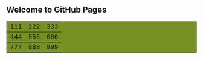 ## Welcome to GitHub Pages

<div id="taw" style="background: #023387">
	

</div>

<div></div>


<div></div>

<div id="tablid">
	<table style="background: #789023" border="1px">
		<tr>
			<td>111</td>
			<td>222</td>
			<td>333</td>
		</tr>
		<tr>
			<td>444</td>
			<td>555</td>
			<td>666</td>
		</tr>
		<tr>
			<td>777</td>
			<td>888</td>
			<td>999</td>
		</tr>
	</table>
</div>
